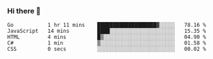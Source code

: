 ### Hi there 👋

<!--
**KLXLjun/KLXLjun** is a ✨ _special_ ✨ repository because its `README.md` (this file) appears on your GitHub profile.

Here are some ideas to get you started:

- 🔭 I’m currently working on ...
- 🌱 I’m currently learning ...
- 👯 I’m looking to collaborate on ...
- 🤔 I’m looking for help with ...
- 💬 Ask me about ...
- 📫 How to reach me: ...
- 😄 Pronouns: ...
- ⚡ Fun fact: ...
-->

<!--START_SECTION:waka-->
```text
Go           1 hr 11 mins    ███████████████████▓░░░░░   78.16 % 
JavaScript   14 mins         ████░░░░░░░░░░░░░░░░░░░░░   15.35 % 
HTML         4 mins          █▒░░░░░░░░░░░░░░░░░░░░░░░   04.90 % 
C#           1 min           ▒░░░░░░░░░░░░░░░░░░░░░░░░   01.58 % 
CSS          0 secs          ░░░░░░░░░░░░░░░░░░░░░░░░░   00.02 % 
```
<!--END_SECTION:waka-->
